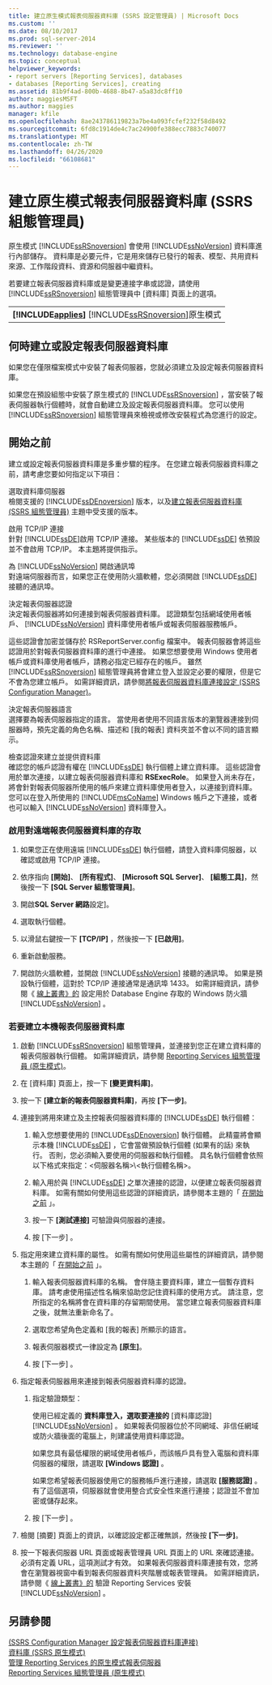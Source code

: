 ```yaml
---
title: 建立原生模式報表伺服器資料庫 (SSRS 設定管理員) | Microsoft Docs
ms.custom: ''
ms.date: 08/10/2017
ms.prod: sql-server-2014
ms.reviewer: ''
ms.technology: database-engine
ms.topic: conceptual
helpviewer_keywords:
- report servers [Reporting Services], databases
- databases [Reporting Services], creating
ms.assetid: 81b9f4ad-800b-4688-8b47-a5a83dc8ff10
author: maggiesMSFT
ms.author: maggies
manager: kfile
ms.openlocfilehash: 8ae243786119823a7be4a093fcfef232f58d8492
ms.sourcegitcommit: 6fd8c1914de4c7ac24900fe388ecc7883c740077
ms.translationtype: MT
ms.contentlocale: zh-TW
ms.lasthandoff: 04/26/2020
ms.locfileid: "66108681"
---
```

# <a name="create-a-native-mode-report-server-database--ssrs-configuration-manager"></a>建立原生模式報表伺服器資料庫 (SSRS 組態管理員)
  原生模式 [!INCLUDE[ssRSnoversion](../../includes/ssrsnoversion-md.md)] 會使用 [!INCLUDE[ssNoVersion](../../includes/ssnoversion-md.md)] 資料庫進行內部儲存。 資料庫是必要元件，它是用來儲存已發行的報表、模型、共用資料來源、工作階段資料、資源和伺服器中繼資料。  
  
 若要建立報表伺服器資料庫或是變更連接字串或認證，請使用 [!INCLUDE[ssRSnoversion](../../includes/ssrsnoversion-md.md)] 組態管理員中 [資料庫] 頁面上的選項。  
  
||  
|-|  
|**[!INCLUDE[applies](../../includes/applies-md.md)]**  [!INCLUDE[ssRSnoversion](../../includes/ssrsnoversion-md.md)]原生模式|  
  
## <a name="when-to-create-or-configure-the-report-server-databases"></a>何時建立或設定報表伺服器資料庫  
 如果您在僅限檔案模式中安裝了報表伺服器，您就必須建立及設定報表伺服器資料庫。  
  
 如果您在預設組態中安裝了原生模式的 [!INCLUDE[ssRSnoversion](../../includes/ssrsnoversion-md.md)] ，當安裝了報表伺服器執行個體時，就會自動建立及設定報表伺服器資料庫。 您可以使用 [!INCLUDE[ssRSnoversion](../../includes/ssrsnoversion-md.md)] 組態管理員來檢視或修改安裝程式為您進行的設定。  
  
##  <a name="before-you-start"></a><a name="rsdbrequirements"></a> 開始之前  
 建立或設定報表伺服器資料庫是多重步驟的程序。 在您建立報表伺服器資料庫之前，請考慮您要如何指定以下項目：  
  
 選取資料庫伺服器  
 檢閱支援的 [!INCLUDE[ssDEnoversion](../../includes/ssdenoversion-md.md)] 版本，以及[建立報表伺服器資料庫 &#40;SSRS 組態管理員&#41;](../../sql-server/install/create-a-report-server-database-ssrs-configuration-manager.md) 主題中受支援的版本。  
  
 啟用 TCP/IP 連接  
 針對 [!INCLUDE[ssDE](../../includes/ssde-md.md)]啟用 TCP/IP 連接。 某些版本的 [!INCLUDE[ssDE](../../includes/ssde-md.md)] 依預設並不會啟用 TCP/IP。 本主題將提供指示。  
  
 為 [!INCLUDE[ssNoVersion](../../includes/ssnoversion-md.md)] 開啟通訊埠  
 對遠端伺服器而言，如果您正在使用防火牆軟體，您必須開啟 [!INCLUDE[ssDE](../../includes/ssde-md.md)] 接聽的通訊埠。  
  
 決定報表伺服器認證  
 決定報表伺服器將如何連接到報表伺服器資料庫。 認證類型包括網域使用者帳戶、 [!INCLUDE[ssNoVersion](../../includes/ssnoversion-md.md)] 資料庫使用者帳戶或報表伺服器服務帳戶。  
  
 這些認證會加密並儲存於 RSReportServer.config 檔案中。 報表伺服器會將這些認證用於對報表伺服器資料庫的進行中連接。 如果您想要使用 Windows 使用者帳戶或資料庫使用者帳戶，請務必指定已經存在的帳戶。 雖然 [!INCLUDE[ssRSnoversion](../../includes/ssrsnoversion-md.md)] 組態管理員將會建立登入並設定必要的權限，但是它不會為您建立帳戶。 如需詳細資訊，請參閱[將報表伺服器資料庫連接設定 &#40;SSRS Configuration Manager&#41;](../../sql-server/install/configure-a-report-server-database-connection-ssrs-configuration-manager.md)。  
  
 決定報表伺服器語言  
 選擇要為報表伺服器指定的語言。 當使用者使用不同語言版本的瀏覽器連接到伺服器時，預先定義的角色名稱、描述和 [我的報表] 資料夾並不會以不同的語言顯示。  
  
 檢查認證來建立並提供資料庫  
 確認您的帳戶認證有權在 [!INCLUDE[ssDE](../../includes/ssde-md.md)] 執行個體上建立資料庫。 這些認證會用於單次連接，以建立報表伺服器資料庫和 **RSExecRole**。 如果登入尚未存在，將會針對報表伺服器所使用的帳戶來建立資料庫使用者登入，以連接到資料庫。 您可以在登入所使用的 [!INCLUDE[msCoName](../../includes/msconame-md.md)] Windows 帳戶之下連接，或者也可以輸入 [!INCLUDE[ssNoVersion](../../includes/ssnoversion-md.md)] 資料庫登入。  
  
### <a name="to-enable-access-to-a-remote-report-server-database"></a>啟用對遠端報表伺服器資料庫的存取  
  
1.  如果您正在使用遠端 [!INCLUDE[ssDE](../../includes/ssde-md.md)] 執行個體，請登入資料庫伺服器，以確認或啟用 TCP/IP 連接。  
  
2.  依序指向 **[開始]**、 **[所有程式]**、 **[Microsoft SQL Server]**、 **[組態工具]**，然後按一下 **[SQL Server 組態管理員]**。  
  
3.  開啟**SQL Server 網路**設定]。  
  
4.  選取執行個體。  
  
5.  以滑鼠右鍵按一下 **[TCP/IP]** ，然後按一下 **[已啟用]**。  
  
6.  重新啟動服務。  
  
7.  開啟防火牆軟體，並開啟 [!INCLUDE[ssNoVersion](../../includes/ssnoversion-md.md)] 接聽的通訊埠。 如果是預設執行個體，這對於 TCP/IP 連接通常是通訊埠 1433。 如需詳細資訊，請參閱《 [線上叢書》的](../../database-engine/configure-windows/configure-a-windows-firewall-for-database-engine-access.md) 設定用於 Database Engine 存取的 Windows 防火牆 [!INCLUDE[ssNoVersion](../../includes/ssnoversion-md.md)] 。  
  
### <a name="to-create-a-local-report-server-database"></a>若要建立本機報表伺服器資料庫  
  
1.  啟動 [!INCLUDE[ssRSnoversion](../../includes/ssrsnoversion-md.md)] 組態管理員，並連接到您正在建立資料庫的報表伺服器執行個體。 如需詳細資訊，請參閱 [Reporting Services 組態管理員 &#40;原生模式&#41;](../../sql-server/install/reporting-services-configuration-manager-native-mode.md)。  
  
2.  在 [資料庫] 頁面上，按一下 **[變更資料庫]**。  
  
3.  按一下 **[建立新的報表伺服器資料庫]**，再按 **[下一步]**。  
  
4.  連接到將用來建立及主控報表伺服器資料庫的 [!INCLUDE[ssDE](../../includes/ssde-md.md)] 執行個體：  
  
    1.  輸入您想要使用的 [!INCLUDE[ssDEnoversion](../../includes/ssdenoversion-md.md)] 執行個體。 此精靈將會顯示本機 [!INCLUDE[ssDE](../../includes/ssde-md.md)] ，它會當做預設執行個體 (如果有的話) 來執行。 否則，您必須輸入要使用的伺服器和執行個體。 具名執行個體會依照以下格式來指定：\<伺服器名稱>\\<執行個體名稱\>。  
  
    2.  輸入用於與 [!INCLUDE[ssDE](../../includes/ssde-md.md)] 之單次連接的認證，以便建立報表伺服器資料庫。 如需有關如何使用這些認證的詳細資訊，請參閱本主題的「 [在開始之前](#rsdbrequirements) 」。  
  
    3.  按一下 **[測試連接]** 可驗證與伺服器的連接。  
  
    4.  按 [下一步]  。  
  
5.  指定用來建立資料庫的屬性。 如需有關如何使用這些屬性的詳細資訊，請參閱本主題的「 [在開始之前](#rsdbrequirements) 」。  
  
    1.  輸入報表伺服器資料庫的名稱。 會伴隨主要資料庫，建立一個暫存資料庫。 請考慮使用描述性名稱來協助您記住資料庫的使用方式。 請注意，您所指定的名稱將會在資料庫的存留期間使用。 當您建立報表伺服器資料庫之後，就無法重新命名了。  
  
    2.  選取您希望角色定義和 [我的報表] 所顯示的語言。  
  
    3.  報表伺服器模式一律設定為 **[原生]**。  
  
    4.  按 [下一步]  。  
  
6.  指定報表伺服器用來連接到報表伺服器資料庫的認證。  
  
    1.  指定驗證類型：  
  
         使用已經定義的 **資料庫登入，選取要連接的** [資料庫認證] [!INCLUDE[ssNoVersion](../../includes/ssnoversion-md.md)] 。 如果報表伺服器位於不同網域、非信任網域或防火牆後面的電腦上，則建議使用資料庫認證。  
  
         如果您具有最低權限的網域使用者帳戶，而該帳戶具有登入電腦和資料庫伺服器的權限，請選取 **[Windows 認證]** 。  
  
         如果您希望報表伺服器使用它的服務帳戶進行連接，請選取 **[服務認證]** 。 有了這個選項，伺服器就會使用整合式安全性來進行連接；認證並不會加密或儲存起來。  
  
    2.  按 [下一步]  。  
  
7.  檢閱 [摘要] 頁面上的資訊，以確認設定都正確無誤，然後按 **[下一步]**。  
  
8.  按一下報表伺服器 URL 頁面或報表管理員 URL 頁面上的 URL 來確認連接。 必須有定義 URL，這項測試才有效。 如果報表伺服器資料庫連接有效，您將會在瀏覽器視窗中看到報表伺服器資料夾階層或報表管理員。 如需詳細資訊，請參閱《 [線上叢書》的](verify-a-reporting-services-installation.md) 驗證 Reporting Services 安裝 [!INCLUDE[ssNoVersion](../../includes/ssnoversion-md.md)] 。  
  
## <a name="see-also"></a>另請參閱  
 [&#40;SSRS Configuration Manager 設定報表伺服器資料庫連接&#41;](../../sql-server/install/configure-a-report-server-database-connection-ssrs-configuration-manager.md)   
 [資料庫 &#40;SSRS 原生模式&#41;](../../sql-server/install/database-ssrs-native-mode.md)   
 [管理 Reporting Services 的原生模式報表伺服器](../report-server/manage-a-reporting-services-native-mode-report-server.md)   
 [Reporting Services 組態管理員 &#40;原生模式&#41;](../../sql-server/install/reporting-services-configuration-manager-native-mode.md)  
  
  
